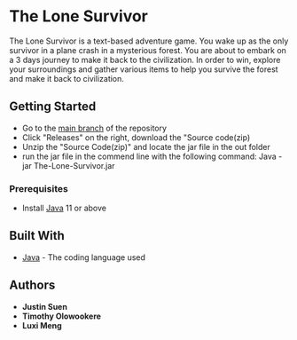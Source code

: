 # The Lone Survivor

The Lone Survivor is a text-based adventure game. You wake up as the only survivor in a plane crash in a mysterious forest.
You are about to embark on a 3 days journey to make it back to the civilization. In order to win,
explore your surroundings and gather various items to help you survive the forest and make it back to civilization.  

## Getting Started


* Go to the [main branch](https://github.com/Timothyolo/The-Lone-Survivor/tree/main) of the repository
* Click "Releases" on the right, download the "Source code(zip)
* Unzip the "Source Code(zip)" and locate the jar file in the out folder
* run the jar file in the commend line with the following command: Java -jar The-Lone-Survivor.jar

### Prerequisites

* Install [Java](https://java.com/en/download/) 11 or above


## Built With

* [Java](https://www.java.com) - The coding language used

## Authors

* **Justin Suen** 
* **Timothy Olowookere** 
* **Luxi Meng** 
